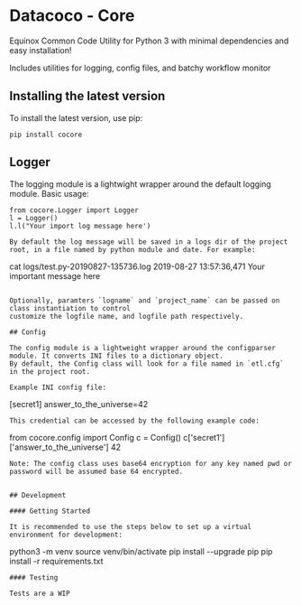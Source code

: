 # Datacoco - Core

Equinox Common Code Utility for Python 3 with minimal dependencies and easy installation!

Includes utilities for logging, config files, and batchy workflow monitor

## Installing the latest version
To install the latest version, use pip:
```
pip install cocore
```

## Logger

The logging module is a lightwight wrapper around the default logging module. Basic usage:
```
from cocore.Logger import Logger
l = Logger()
l.l("Your import log message here')

By default the log message will be saved in a logs dir of the project root, in a file named by python module and date. For example:
```
cat logs/test.py-20190827-135736.log
2019-08-27 13:57:36,471 Your important message here
```

Optionally, paramters `logname` and `project_name` can be passed on class instantiation to control
customize the logfile name, and logfile path respectively.

## Config

The config module is a lightweight wrapper around the configparser module. It converts INI files to a dictionary object.
By default, the Config class will look for a file named in `etl.cfg` in the project root.

Example INI config file:
```
[secret1]
answer_to_the_universe=42
```
This credential can be accessed by the following example code:
```
from cocore.config import Config
c = Config()
c['secret1']['answer_to_the_universe']
42
```
Note: The config class uses base64 encryption for any key named pwd or password will be assumed base 64 encrypted.


## Development

#### Getting Started

It is recommended to use the steps below to set up a virtual environment for development:

```
python3 -m venv <virtual env name>
source venv/bin/activate
pip install --upgrade pip
pip install -r requirements.txt
```
#### Testing

Tests are a WIP




